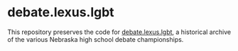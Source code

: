 # debate.lexus.lgbt

This repository preserves the code for [debate.lexus.lgbt](https://debate.lexus.lgbt), a historical archive of the various Nebraska high school debate championships.

